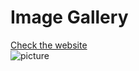 # Image Gallery

<a href="https://image-gallery-aditya-rastogi.netlify.app/" target="_blank">Check the website</a>
<br>
<img align="center" src="https://i.pinimg.com/736x/e1/4d/ad/e14dadd5c04f98d7e3d0de3ea946c3cb.jpg" alt="picture" />
